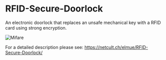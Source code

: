 # RFID-Secure-Doorlock
An electronic doorlock that replaces an unsafe mechanical key with a RFID card using strong encryption.

![Mifare](https://github.com/user-attachments/assets/bac7c201-8cb8-4772-a1c8-4c4d8e308129)

For a detailed description please see:
https://netcult.ch/elmue/RFID-Secure-Doorlock/
